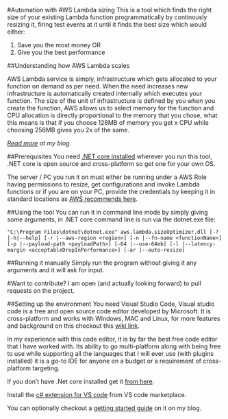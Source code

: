 #Automation with AWS Lambda sizing
This is a tool which finds the right size of your existing Lambda function programmatically by continously resizing it, firing test events at it until it finds the best size which would either:

 1. Save you the most money OR
 2. Give you the best performance

##Understanding how AWS Lambda scales

AWS Lambda service is simply, infrastructure which gets allocated to your function on demand as per need. When the need increases new infrastructure is automatically created internally which executes your function. The size of the unit of infrastructure is defined by you when you create the function, AWS allows us to select memory for the function and CPU allocation is directly proportional to the memory that you chose, what this means is that if you choose 128MB of memory you get x CPU while choosing 256MB gives you 2x of the same.

*[Read more](https://cloudncode.blog/2017/03/02/best-practices-aws-lambda-function/) at my blog.*

##Prerequisites
You need [.NET core installed](https://www.microsoft.com/net/core) wherever you run this tool, .NET core is open source and cross-platform so get one for your own OS.

The server / PC you run it on must either be running under a AWS Role having permissions to resize, get configurations and invoke Lambda functions or if you are on your PC, provide the credentials by keeping it in standard locations as [AWS recommends here](http://docs.aws.amazon.com/sdk-for-net/v2/developer-guide/net-dg-config-creds.html).

##Using the tool
You can run it in command line mode by simply giving some arguments, in .NET core command line is run via the dotnet.exe file:

    "C:\Program Files\dotnet\dotnet.exe" aws.lambda.sizeOptimizer.dll [-?|-h|--help] [-r |--aws-region <region>] [-n |--fn-name <functionName>] [-p |--payload-path <payloadPath>] [-64 |--use-64mb] [-l |--latency-margin <acceptableDropInPerformance>] [-ar |--auto-resize]

##Running it manually
Simply run the program without giving it any arguments and it will ask for input.

#Want to contribute?
I am open (and actually looking forward) to pull requests on the project.

##Setting up the environment
You need Visual Studio Code, Visual studio code is a free and open source code editor developed by Microsoft. It is cross-platform and works with Windows, MAC and Linux, for more features and background on this checkout this [wiki link](https://en.wikipedia.org/wiki/Visual_Studio_Code).

In my experience with this code editor, it is by far the best free code editor that I have worked with. Its ability to go multi-platform along with being free to use while supporting all the languages that I will ever use (with plugins installed) it is a go-to IDE for anyone on a budget or a requirement of cross-platform targeting.

If you don’t have .Net core installed get it [from here](https://www.microsoft.com/net/core#windowscmd).

Install the [c# extension for VS code](https://marketplace.visualstudio.com/items?itemName=ms-vscode.csharp) from VS code marketplace.

You can optionally checkout a [getting started guide](https://cloudncode.blog/2017/01/24/getting-started-with-writing-and-debugging-aws-lambda-function-with-visual-studio-code/) on it on my blog.